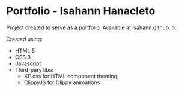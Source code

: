 # Portfolio - Isahann Hanacleto

Project created to serve as a portfolio. Available at isahann.github.io.

Created using:

- HTML 5
- CSS 3
- Javascript
- Third-pary libs:
  - XP.css for HTML component theming
  - ClippyJS for Clippy animations
